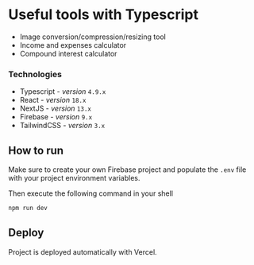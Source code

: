 # Useful tools with Typescript

- Image conversion/compression/resizing tool
- Income and expenses calculator
- Compound interest calculator

### Technologies

- Typescript - *version* `4.9.x`
- React - *version* `18.x`
- NextJS - *version* `13.x`
- Firebase - *version* `9.x`
- TailwindCSS - *version* `3.x`

## How to run

Make sure to create your own Firebase project and populate the `.env` file
with your project environment variables.

Then execute the following command in your shell

```bash
npm run dev
```

## Deploy

Project is deployed automatically with Vercel.



